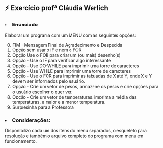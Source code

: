 ## ⚡ Exercício profª Cláudia Werlich


### <li> Enunciado</li>
Elaborar um programa com um MENU com as seguintes opções:

00. FIM - Mensagem Final de Agradecimento e Despedida
01.  Opção sem usar o IF e nem o FOR
02. Opção Use o FOR para criar um (ou mais) desenho(s) 
03. Opção - Use o IF para verificar algo interessante
04. Opção - Use DO-WHILE para imprimir uma torre de caracteres
05. Opção - Use WHILE para imprimir uma torre de caracteres
06. Opção - Use o FOR para imprimir as tabuadas de X até Y, onde X e Y devem ser informados pelo usuário.
07. Opção - Crie um vetor de pesos, armazene os pesos e crie opções para o usuário escolher o quer ver.
08. Opção - Crie um vetor de temperaturas, imprima a média das temperaturas, a maior e a menor temperatura.
09. Surpresinha para a Professora

### <li> Considerações:</li>
<p> Disponibilizo cada um dos itens do menu separados, o esqueleto para resolução e também o arquivo completo do programa com menu em funcionamento. </p>
